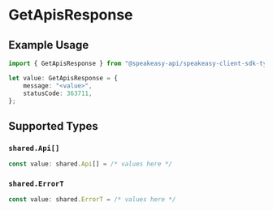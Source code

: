 # GetApisResponse

## Example Usage

```typescript
import { GetApisResponse } from "@speakeasy-api/speakeasy-client-sdk-typescript/sdk/models/operations";

let value: GetApisResponse = {
    message: "<value>",
    statusCode: 363711,
};
```

## Supported Types

### `shared.Api[]`

```typescript
const value: shared.Api[] = /* values here */
```

### `shared.ErrorT`

```typescript
const value: shared.ErrorT = /* values here */
```

